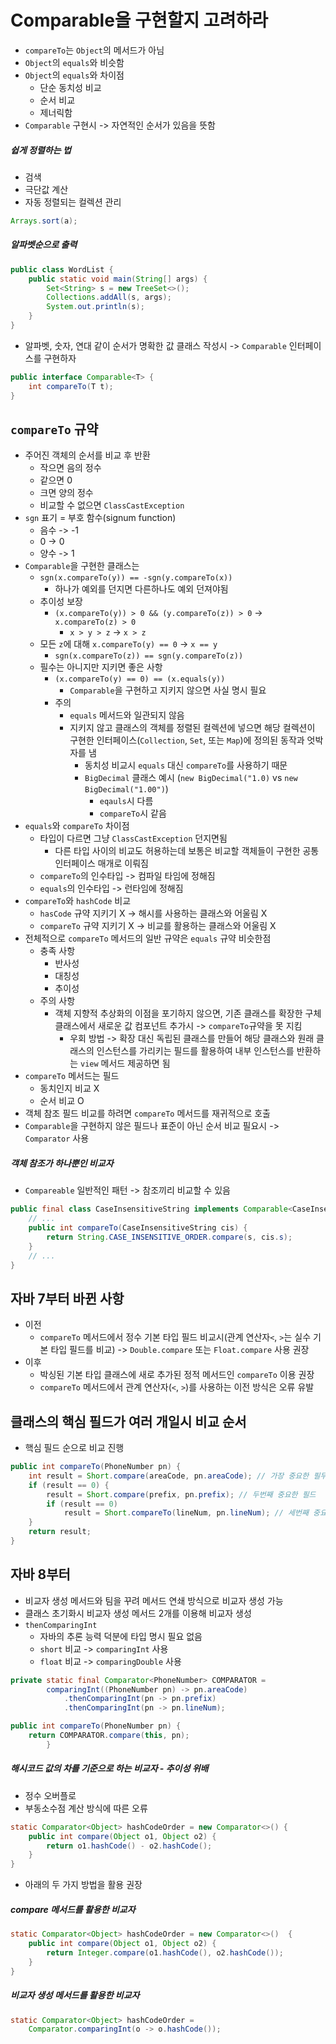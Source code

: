 # Comparable을 구현할지 고려하라

- `compareTo`는 `Object`의 메서드가 아님
- `Object`의 `equals`와 비슷함
- `Object`의 `equals`와 차이점
  - 단순 동치성 비교
  - 순서 비교
  - 제너릭함
- `Comparable` 구현시 -> 자연적인 순서가 있음을 뜻함

##### 쉽게 정렬하는 법
- 검색
- 극단값 계산
- 자동 정렬되는 컬렉션 관리
```java
Arrays.sort(a);
```

##### 알파벳순으로 출력
```java
public class WordList {
    public static void main(String[] args) {
        Set<String> s = new TreeSet<>();
        Collections.addAll(s, args);
        System.out.println(s);
    }
}
```
- 알파벳, 숫자, 연대 같이 순서가 명확한 값 클래스 작성시 -> `Comparable` 인터페이스를 구현하자
```java
public interface Comparable<T> {
    int compareTo(T t);
}
```

## `compareTo` 규약
- 주어진 객체의 순서를 비교 후 반환
  - 작으면 음의 정수
  - 같으면 0
  - 크면 양의 정수
  - 비교할 수 없으면 `ClassCastException`
- `sgn` 표기 = 부호 함수(signum function)
  - 음수 -> -1 
  - 0 -> 0
  - 양수 -> 1
- `Comparable`을 구현한 클래스는
  - `sgn(x.compareTo(y)) == -sgn(y.compareTo(x))`
    - 하나가 예외를 던지면 다른하나도 예외 던져야됨
  - 추이성 보장
    - `(x.compareTo(y)) > 0 && (y.compareTo(z)) > 0` -> `x.compareTo(z) > 0`
      - `x > y > z` -> `x > z`
  - 모든 `z`에 대해 `x.compareTo(y) == 0` -> `x == y`
    - `sgn(x.compareTo(z)) == sgn(y.compareTo(z))`
  - 필수는 아니지만 지키면 좋은 사항
    - `(x.compareTo(y) == 0) == (x.equals(y))`
      - `Comparable`을 구현하고 지키지 않으면 사실 명시 필요
    - 주의
      - `equals` 메서드와 일관되지 않음
      - 지키지 않고 클래스의 객체를 정렬된 컬렉션에 넣으면 해당 컬렉션이 구현한 인터페이스(`Collection`, `Set`, 또는 `Map`)에 정의된 동작과 엇박자를 냄
        - 동치성 비교시 `equals` 대신 `compareTo`를 사용하기 때문
        - `BigDecimal` 클래스 예시 (`new BigDecimal("1.0)` vs `new BigDecimal("1.00")`)
          - `eqauls`시 다름
          - `compareTo`시 같음
- `equals`와 `compareTo` 차이점
  - 타입이 다르면 그냥 `ClassCastException` 던지면됨
    - 다른 타입 사이의 비교도 허용하는데 보통은 비교할 객체들이 구현한 공통 인터페이스 매개로 이뤄짐
  - `compareTo`의 인수타입 -> 컴파일 타임에 정해짐
  - `equals`의 인수타입 -> 런타임에 정해짐
- `compareTo`와 `hashCode` 비교
  - `hasCode` 규약 지키기 X -> 해시를 사용하는 클래스와 어울림 X
  - `compareTo` 규약 지키기 X -> 비교를 활용하는 클래스와 어울림 X
- 전체적으로 `compareTo` 메서드의 일반 규약은 `equals` 규약 비슷한점
  - 충족 사항
    - 반사성
    - 대칭성
    - 추이성
  - 주의 사항
    - 객체 지향적 추상화의 이점을 포기하지 않으면, 기존 클래스를 확장한 구체 클래스에서 새로운 값 컴포넌트 추가시 -> `compareTo`규약을 못 지킴
      - 우회 방법 -> 확장 대신 독립된 클래스를 만들어 해당 클래스와 원래 클래스의 인스턴스를 가리키는 필드를 활용하여 내부 인스턴스를 반환하는 `view` 메서드 
제공하면 됨
- `compareTo` 메서드는 필드
  - 동치인지 비교 X
  - 순서 비교 O
- 객체 참조 필드 비교를 하려면 `compareTo` 메서드를 재귀적으로 호출
- `Comparable`을 구현하지 않은 필드나 표준이 아닌 순서 비교 필요시 -> `Comparator` 사용

##### 객체 참조가 하나뿐인 비교자
- `Compareable` 일반적인 패턴 -> 참조끼리 비교할 수 있음
```java
public final class CaseInsensitiveString implements Comparable<CaseInsensitiveString> {
    // ...
    public int compareTo(CaseInsensitiveString cis) {
        return String.CASE_INSENSITIVE_ORDER.compare(s, cis.s);
    }
    // ...
}
```
## 자바 7부터 바뀐 사항
- 이전
  - `compareTo` 메서드에서 정수 기본 타입 필드 비교시(관계 연산자`<`, `>`는 실수 기본 타입 필드를 비교) -> `Double.compare` 또는 
`Float.compare` 사용 권장
- 이후
  - 박싱된 기본 타입 클래스에 새로 추가된 정적 메서드인 `compareTo` 이용 권장
  - `compareTo` 메서드에서 관계 연산자(`<`, `>`)를 사용하는 이전 방식은 오류 유발

## 클래스의 핵심 필드가 여러 개일시 비교 순서
- 핵심 필드 순으로 비교 진행
```java
public int compareTo(PhoneNumber pn) {
    int result = Short.compare(areaCode, pn.areaCode); // 가장 중요한 필두
    if (result == 0) {
        result = Short.compare(prefix, pn.prefix); // 두번째 중요한 필드
        if (result == 0)
            result = Short.compareTo(lineNum, pn.lineNum); // 세번째 중요한 필드
    }
    return result;
}
```

## 자바 8부터
- 비교자 생성 메서드와 팀을 꾸려 메서드 연쇄 방식으로 비교자 생성 가능
- 클래스 초기화시 비교자 생성 메서드 2개를 이용해 비교자 생성
- `thenComparingInt`
  - 자바의 추론 능력 덕분에 타입 명시 필요 없음
  - `short` 비교 -> `comparingInt` 사용
  - `float` 비교 -> `comparingDouble` 사용
```java
private static final Comparator<PhoneNumber> COMPARATOR = 
        comparingInt((PhoneNumber pn) -> pn.areaCode)
            .thenComparingInt(pn -> pn.prefix)
            .thenComparingInt(pn -> pn.lineNum);

public int compareTo(PhoneNumber pn) {
    return COMPARATOR.compare(this, pn);
        }
```

##### 해시코드 값의 차를 기준으로 하는 비교자 - 추이성 위배
- 정수 오버플로
- 부동소수점 계산 방식에 따른 오류
```java
static Comparator<Object> hashCodeOrder = new Comparator<>() {
    public int compare(Object o1, Object o2) {
        return o1.hashCode() - o2.hashCode();
    }
}
```

- 아래의 두 가지 방법을 활용 권장
##### compare 메서드를 활용한 비교자
```java
static Comparator<Object> hashCodeOrder = new Comparator<>()  {
    public int compare(Object o1, Object o2) {
        return Integer.compare(o1.hashCode(), o2.hashCode());
    }
}
```

##### 비교자 생성 메서드를 활용한 비교자
```java
static Comparator<Object> hashCodeOrder =
    Comparator.comparingInt(o -> o.hashCode());
```